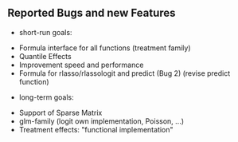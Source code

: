 ## Reported Bugs and new Features

* short-run goals:  
+ Formula interface for all functions (treatment family)  
+ Quantile Effects  
+ Improvement speed and performance  
+ Formula for rlasso/rlassologit and predict (Bug 2) (revise predict function)  


* long-term goals:  
+ Support of Sparse Matrix  
+ glm-family (logit own implementation, Poisson, ...)
+ Treatment effects: "functional implementation"
